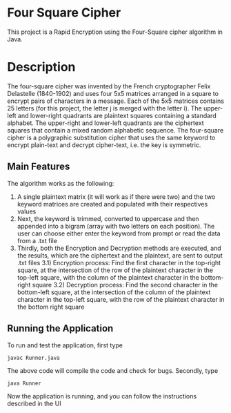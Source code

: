 # Four Square Cipher

This project is a Rapid Encryption using the Four-Square cipher algorithm in Java.

# Description

The four-square cipher was invented by the French cryptographer Felix Delastelle (1840-1902) and uses four 5x5 matrices arranged in a square to encrypt pairs of characters in a message. Each of the 5x5 matrices contains 25 letters (for this project, the letter j is merged with the letter i). The upper-left and lower-right quadrants are plaintext squares containing a standard alphabet. The upper-right and lower-left quadrants are the ciphertext squares that contain a mixed random alphabetic sequence. The four-square cipher is a polygraphic substitution cipher that uses the same keyword to encrypt plain-text and decrypt cipher-text, i.e. the key is symmetric.

## Main Features

The algorithm works as the following: 

1) A single plaintext matrix (it will work as if there were two) and the two keyword matrices are created and populated with their respectives values
2) Next, the keyword is trimmed, converted to uppercase and then appended into a bigram (array with two letters on each position). The user can choose either enter the keyword from prompt or read the data from a .txt file
3) Thirdly, both the Encryption and Decryption methods are executed, and the results, which are the ciphertext and the plaintext, are sent to output .txt files
    3.1) Encryption process: Find the first character in the top-right square, at the intersection of the row of the plaintext character in the top-left square, with the column of the plaintext character in the bottom-right square
    3.2) Decryption process: Find the second character in the bottom-left square, at the intersection of the column of the plaintext character in the top-left square, with the row of the plaintext character in the bottom right square

## Running the Application

To run and test the application, first type
```
javac Runner.java
```
The above code will compile the code and check for bugs. Secondly, type
```
java Runner
```
Now the application is running, and you can follow the instructions described in the UI
